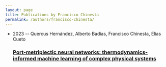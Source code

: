 ```yaml
---
layout: page
title: Publications by Francisco Chinesta
permalink: /authors/francisco-chinesta/
---
```


<ul class="post-list">
<li><span class='post-meta'>2023 -- Quercus Hernández, Alberto Badías, Francisco Chinesta, Elías Cueto</span><h3><a class='post-link' href='../../port-metriplectic-neural-networks-thermodynamics-informed-machine-learning-of-complex-physical-systems'>Port-metriplectic neural networks: thermodynamics-informed machine learning of complex physical systems</a></h3></li>

</ul>
